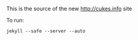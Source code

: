 This is the source of the new http://cukes.info site

To run:

```
jekyll --safe --server --auto
```
